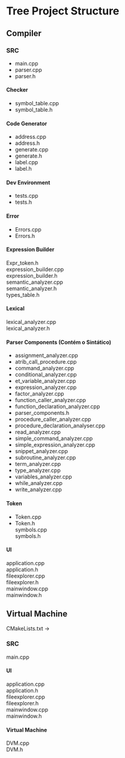# Tree Project Structure

## Compiler

### SRC
- main.cpp<br>
- parser.cpp<br>
- parser.h<br>

#### Checker
- symbol_table.cpp<br>
- symbol_table.h<br>

#### Code Generator
- address.cpp<br>
- address.h<br>
- generate.cpp<br>
- generate.h<br>
- label.cpp<br>
- label.h<br>

#### Dev Environment
- tests.cpp<br>
- tests.h<br>

#### Error
- Errors.cpp<br>
- Errors.h<br>


#### Expression Builder
Expr_token.h<br>
expression_builder.cpp<br>
expression_builder.h<br>
semantic_analyzer.cpp<br>
semantic_analyzer.h<br>
types_table.h<br>

#### Lexical
lexical_analyzer.cpp<br>
lexical_analyzer.h<br>

#### Parser Components  (Contém o Sintático)
- assignment_analyzer.cpp<br>
- atrib_call_procedure.cpp<br>
- command_analyzer.cpp<br>
- conditional_analyzer.cpp<br>
- et_variable_analyzer.cpp<br>
- expression_analyzer.cpp<br>
- factor_analyzer.cpp<br>
- function_caller_analyzer.cpp<br>
- function_declaration_analyzer.cpp<br>
- parser_components.h<br>
- procedure_caller_analyzer.cpp<br>
- procedure_declaration_analyser.cpp<br>
- read_analyzer.cpp<br>
- simple_command_analyzer.cpp<br>
- simple_expression_analyzer.cpp<br>
- snippet_analyzer.cpp<br>
- subroutine_analyzer.cpp<br>
- term_analyzer.cpp<br>
- type_analyzer.cpp<br>
- variables_analyzer.cpp<br>
- while_analyzer.cpp<br>
- write_analyzer.cpp<br>

#### Token
- Token.cpp<br>
- Token.h<br>
symbols.cpp<br>
symbols.h<br>

#### UI
application.cpp<br>
application.h<br>
fileexplorer.cpp<br>
fileexplorer.h<br>
mainwindow.cpp<br>
mainwindow.h<br>


## Virtual Machine
CMakeLists.txt  -> <br>

### SRC
main.cpp<br>

#### UI
application.cpp<br>
application.h<br>
fileexplorer.cpp<br>
fileexplorer.h<br>
mainwindow.cpp<br>
mainwindow.h<br>

#### Virtual Machine
DVM.cpp<br>
DVM.h<br>
